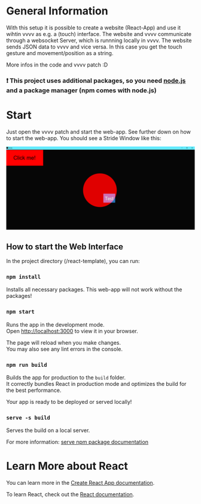 # General Information

With this setup it is possible to create a website (React-App) and use it wihtin vvvv as e.g. a (touch) interface.
The website and vvvv communicate through a websocket Server, which is runnning locally in vvvv.
The website sends JSON data to vvvv and vice versa.
In this case you get the touch gesture and movement/position as a string.

More infos in the code and vvvv patch :D

### :exclamation: This project uses additional packages, so you need [node.js](https://nodejs.org/en/download) and a package manager (npm comes with node.js)

# Start

Just open the vvvv patch and start the web-app. See further down on how to start the web-app. You should see a Stride Window like this:

![Stride window on start](image.png)

## How to start the Web Interface

In the project directory (/react-template), you can run:

### `npm install`

Installs all necessary packages. This web-app will not work without the packages!

### `npm start`

Runs the app in the development mode.\
Open [http://localhost:3000](http://localhost:3000) to view it in your browser.

The page will reload when you make changes.\
You may also see any lint errors in the console.

### `npm run build`

Builds the app for production to the `build` folder.\
It correctly bundles React in production mode and optimizes the build for the best performance.

Your app is ready to be deployed or served locally!

### `serve -s build`

Serves the build on a local server.

For more information:
[serve npm package documentation](https://www.npmjs.com/package/serve)

# Learn More about React

You can learn more in the [Create React App documentation](https://facebook.github.io/create-react-app/docs/getting-started).

To learn React, check out the [React documentation](https://reactjs.org/).
